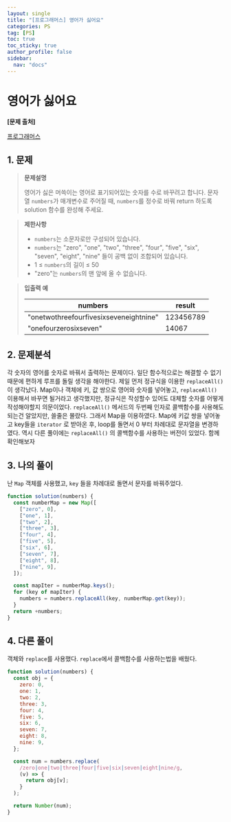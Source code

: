 ```yaml
---
layout: single
title: "[프로그래머스] 영어가 싫어요"
categories: PS
tag: [PS]
toc: true
toc_sticky: true
author_profile: false
sidebar:
  nav: "docs"
---
```


# 영어가 싫어요

**[문제 출처]**

[프로그래머스](https://school.programmers.co.kr/learn/courses/30/lessons/120894)

## 1. 문제

> **문제설명**
>
> 영어가 싫은 머쓱이는 영어로 표기되어있는 숫자를 수로 바꾸려고 합니다. 문자열 `numbers`가 매개변수로 주어질 때, `numbers`를 정수로 바꿔 return 하도록 solution 함수를 완성해 주세요.

> **제한사항**
>
> - `numbers`는 소문자로만 구성되어 있습니다.
> - `numbers`는 "zero", "one", "two", "three", "four", "five", "six", "seven", "eight", "nine" 들이 공백 없이 조합되어 있습니다.
> - 1 ≤ `numbers`의 길이 ≤ 50
> - "zero"는 `numbers`의 맨 앞에 올 수 없습니다.

> **입출력 예**
>
> | numbers                                | result    |
> | -------------------------------------- | --------- |
> | "onetwothreefourfivesixseveneightnine" | 123456789 |
> | "onefourzerosixseven"                  | 14067     |

## 2. 문제분석

각 숫자의 영어를 숫자로 바꿔서 출력하는 문제이다. 일단 함수적으로는 해결할 수 없기 때문에 편하게 루프를 돌릴 생각을 해야한다. 제일 먼저 정규식을 이용한 `replaceAll()` 이 생각났다. Map이나 객체에 키, 값 쌍으로 영어와 숫자를 넣어놓고, `replaceAll()` 이용해서 바꾸면 될거라고 생각했지만, 정규식은 작성할수 있어도 대체할 숫자를 어떻게 작성해야할지 의문이었다. `replaceAll()` 메서드의 두번째 인자로 콜백함수를 사용해도 되는건 알았지만, 쓸줄은 몰랐다. 그래서 Map을 이용하였다. Map에 키값 쌍을 넣어놓고 key들을 `iterator` 로 받아온 후, loop를 돌면서 0 부터 차례대로 문자열을 변경하였다. 역시 다른 풀이에는 `replaceAll()` 의 콜백함수를 사용하는 버전이 있었다. 함께 확인해보자

## 3. 나의 풀이

난 `Map` 객체를 사용했고, `key` 들을 차례대로 돌면서 문자를 바꿔주었다.

```js
function solution(numbers) {
  const numberMap = new Map([
    ["zero", 0],
    ["one", 1],
    ["two", 2],
    ["three", 3],
    ["four", 4],
    ["five", 5],
    ["six", 6],
    ["seven", 7],
    ["eight", 8],
    ["nine", 9],
  ]);

  const mapIter = numberMap.keys();
  for (key of mapIter) {
    numbers = numbers.replaceAll(key, numberMap.get(key));
  }
  return +numbers;
}
```

## 4. 다른 풀이

객체와 `replace`를 사용했다. `replace`에서 콜백함수를 사용하는법을 배웠다.

```js
function solution(numbers) {
  const obj = {
    zero: 0,
    one: 1,
    two: 2,
    three: 3,
    four: 4,
    five: 5,
    six: 6,
    seven: 7,
    eight: 8,
    nine: 9,
  };

  const num = numbers.replace(
    /zero|one|two|three|four|five|six|seven|eight|nine/g,
    (v) => {
      return obj[v];
    }
  );

  return Number(num);
}
```
